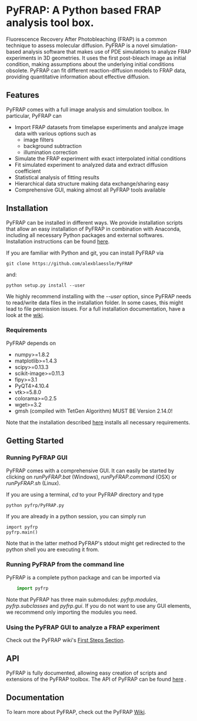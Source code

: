 # PyFRAP: A Python based FRAP analysis tool box. 

Fluorescence Recovery After Photobleaching (FRAP) is a common technique to assess molecular diffusion. PyFRAP is a novel simulation-based analysis software
that makes use of PDE simulations to analyze FRAP experiments in 3D geometries. It uses the first post-bleach image as initial condition, making assumptions 
about the underlying initial conditions obsolete. PyFRAP can fit different reaction-diffusion models to FRAP data, providing quantitative information about
effective diffusion.

## Features

PyFRAP comes with a full image analysis and simulation toolbox. In particular, PyFRAP can

- Import FRAP datasets from timelapse experiments and analyze image data with various options such as
	+ image filters
	+ background subtraction
	+ illumination correction
- Simulate the FRAP experiment with exact interpolated initial conditions
- Fit simulated experiment to analyzed data and extract diffusion coefficient
- Statistical analysis of fitting results
- Hierarchical data structure making data exchange/sharing easy
- Comprehensive GUI, making almost all PyFRAP tools available

## Installation

PyFRAP can be installed in different ways. We provide installation scripts that allow an easy installation of PyFRAP in combination with Anaconda, including all necessary
Python packages and external softwares. Installation
instructions can be found [here](https://github.com/mueller-lab/PyFRAP/wiki/Installation#short).

If you are familiar with Python and git, you can install PyFRAP via 

	git clone https://github.com/alexblaessle/PyFRAP
	
and:

	python setup.py install --user
	
We highly recommend installing with the *--user* option, since PyFRAP needs to read/write data files in the installation folder. In some cases, this
might lead to file permission issues.
For a full installation documentation, have a look at the [wiki](https://github.com/mueller-lab/PyFRAP/wiki/Installation).

### Requirements

PyFRAP depends on 

- numpy>=1.8.2
- matplotlib>=1.4.3
- scipy>=0.13.3
- scikit-image>=0.11.3
- fipy>=3.1
- PyQT4>4.10.4
- vtk>=5.8.0
- colorama>=0.2.5
- wget>=3.2
- gmsh (compiled with TetGen Algorithm) MUST BE Version 2.14.0!

Note that the installation described [here](https://github.com/mueller-lab/PyFRAP/wiki/Installation#short) installs all necessary requirements.

## Getting Started

### Running PyFRAP GUI

PyFRAP comes with a comprehensive GUI. It can easily be started by clicking on *runPyFRAP.bat* (Windows), *runPyFRAP.command* (OSX) or *runPyFRAP.sh* (Linux). 

If you are using a terminal, *cd* to your PyFRAP directory and type

	python pyfrp/PyFRAP.py

If you are already in a python session, you can simply run 

	import pyfrp
	pyfrp.main()

Note that in the latter method PyFRAP's stdout might get redirected to the python shell you are executing it from.

### Running PyFRAP from the command line

PyFRAP is a complete python package and can be imported via

```python
	import pyfrp
```

Note that PyFRAP has three main submodules: *pyfrp.modules*, *pyfrp.subclasses* and *pyfrp.gui*. If you do not want to use any GUI elements, we recommend only importing the modules you need.

### Using the PyFRAP GUI to analyze a FRAP experiment

Check out the PyFRAP wiki's [First Steps Section](https://github.com/mueller-lab/PyFRAP/wiki/FirstSteps).

## API

PyFRAP is fully documented, allowing easy creation of scripts and extensions of the PyFRAP toolbox. The API of PyFRAP can be found [here](http://pyfrap.readthedocs.org/en/latest/) .

## Documentation

To learn more about PyFRAP, check out the PyFRAP [Wiki](https://github.com/mueller-lab/PyFRAP/wiki).





